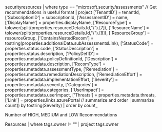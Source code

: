 securityresources
 | where type == "microsoft.security/assessments"
 // Get recommendations in useful format
 | project
	['TenantID'] = tenantId,
	['SubscriptionID'] = subscriptionId,
	['AssessmentID'] = name,
	['DisplayName'] = properties.displayName,
	['ResourceType'] = tolower(split(properties.resourceDetails.Id,"/").[7]),
	['ResourceName'] = tolower(split(properties.resourceDetails.Id,"/").[8]),
	['ResourceGroup'] = resourceGroup,
	['ContainsNestedRecom'] = tostring(properties.additionalData.subAssessmentsLink),
	['StatusCode'] = properties.status.code,
	['StatusDescription'] = properties.status.description,
	['PolicyDefID'] = properties.metadata.policyDefinitionId,
	['Description'] = properties.metadata.description,
	['RecomType'] = properties.metadata.assessmentType,
	['Remediation'] = properties.metadata.remediationDescription,
	['RemediationEffort'] = properties.metadata.implementationEffort,
	['Severity'] = properties.metadata.severity,
	['Categories'] = properties.metadata.categories,
	['UserImpact'] = properties.metadata.userImpact,
	['Threats'] = properties.metadata.threats,
	['Link'] = properties.links.azurePortal
    // summarize and order
 | summarize count() by tostring(Severity)
 | order by count_



 Number of HIGH, MEDIUM and LOW Recommendations

 Resources
| where tags.owner != ""
| project tags.owner